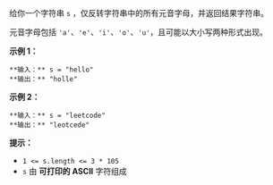 给你一个字符串 `s` ，仅反转字符串中的所有元音字母，并返回结果字符串。

元音字母包括 `'a'`、`'e'`、`'i'`、`'o'`、`'u'`，且可能以大小写两种形式出现。



**示例 1：**

    
    
    **输入：** s = "hello"
    **输出：** "holle"
    

**示例 2：**

    
    
    **输入：** s = "leetcode"
    **输出：** "leotcede"



**提示：**

  * `1 <= s.length <= 3 * 105`
  * `s` 由 **可打印的 ASCII** 字符组成

